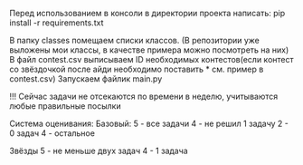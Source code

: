 Перед использованием в консоли в директории проекта написать:
pip install -r requirements.txt 

В папку classes помещаем списки классов. (В репозитории уже выложены мои классы, в качестве примера можно посмотреть на них)
В файл contest.csv выписываем ID необходимых контестов(если контест со звёздочкой после айди необходимо поставить * см. пример в contest.csv)
Запускаем файлик main.py

!!! Сейчас задачи не отсекаются по времени в неделю, учитываются любые правильные посылки

Система оценивания:
Базовый:
5 - все задачи
4 - не решил 1 задачу
2 - 0 задач
4 - остальное

Звёзды
5 - не меньше двух задач
4 - 1 задача

